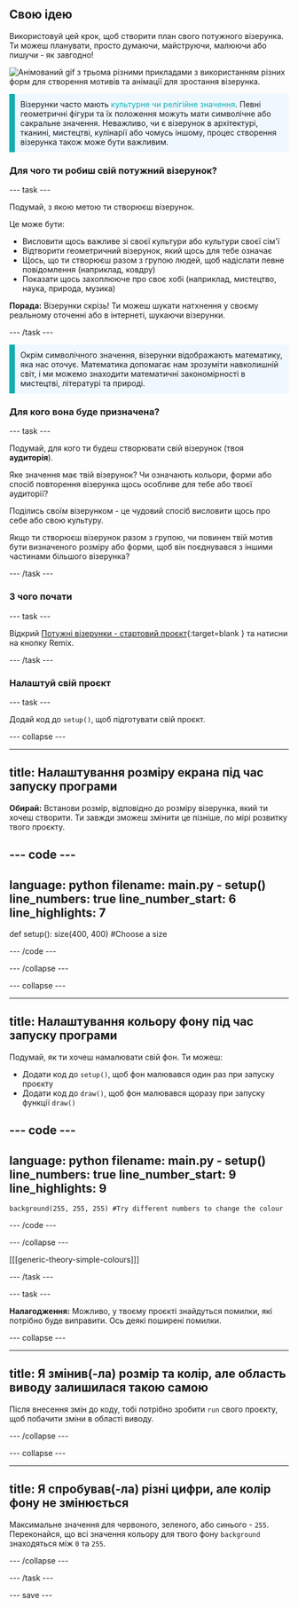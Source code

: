 ## Свою ідею

Використовуй цей крок, щоб створити план свого потужного візерунка. Ти можеш планувати, просто думаючи, майструючи, малюючи або пишучи - як завгодно!

![Анімований gif з трьома різними прикладами з використанням різних форм для створення мотивів та анімації для зростання візерунка.](images/ideas-1.gif)

<p style="border-left: solid; border-width:10px; border-color: #0faeb0; background-color: aliceblue; padding: 10px;">Візерунки часто мають <span style="color: #0faeb0">культурне чи релігійне значення</span>. Певні геометричні фігури та їх положення можуть мати символічне або сакральне значення. Неважливо, чи є візерунок в архітектурі, тканині, мистецтві, кулінарії або чомусь іншому, процес створення візерунка також може бути важливим.</p>

### Для чого ти робиш свій потужний візерунок?

--- task ---

Подумай, з якою метою ти створюєш візерунок.

Це може бути:
- Висловити щось важливе зі своєї культури або культури своєї сім'ї
- Відтворити геометричний візерунок, який щось для тебе означає
- Щось, що ти створюєш разом з групою людей, щоб надіслати певне повідомлення (наприклад, ковдру)
- Показати щось захоплююче про своє хобі (наприклад, мистецтво, наука, природа, музика)

**Порада:** Візерунки скрізь! Ти можеш шукати натхнення у своєму реальному оточенні або в інтернеті, шукаючи візерунки.

--- /task ---

<p style="border-left: solid; border-width:10px; border-color: #0faeb0; background-color: aliceblue; padding: 10px;">Окрім символічного значення, візерунки відображають математику, яка нас оточує. Математика допомагає нам зрозуміти навколишній світ, і ми можемо знаходити математичні закономірності в мистецтві, літературі та природі. </p>

### Для кого вона буде призначена?

--- task ---

Подумай, для кого ти будеш створювати свій візерунок (твоя **аудиторія**).

Яке значення має твій візерунок? Чи означають кольори, форми або спосіб повторення візерунка щось особливе для тебе або твоєї аудиторії?

Поділись своїм візерунком - це чудовий спосіб висловити щось про себе або свою культуру.

Якщо ти створюєш візерунок разом з групою, чи повинен твій мотив бути визначеного розміру або форми, щоб він поєднувався з іншими частинами більшого візерунка?

--- /task ---

### З чого почати

--- task ---

Відкрий [Потужні візерунки - стартовий проєкт](https://trinket.io/python/5d9a168d73){:target=blank } та натисни на кнопку Remix.

--- /task ---

### Налаштуй свій проєкт

--- task ---

Додай код до `setup()`, щоб підготувати свій проєкт.

--- collapse ---

---
title: Налаштування розміру екрана під час запуску програми
---

**Обирай:** Встанови розмір, відповідно до розміру візерунка, який ти хочеш створити. Ти завжди зможеш змінити це пізніше, по мірі розвитку твого проєкту.

--- code ---
---
language: python filename: main.py - setup() line_numbers: true line_number_start: 6
line_highlights: 7
---
def setup(): size(400, 400) #Choose a size

--- /code ---

--- /collapse ---

--- collapse ---

---
title: Налаштування кольору фону під час запуску програми
---

Подумай, як ти хочеш намалювати свій фон. Ти можеш:
+ Додати код до `setup()`, щоб фон малювався один раз при запуску проєкту
+ Додати код до `draw()`, щоб фон малювався щоразу при запуску функції `draw()`

--- code ---
---
language: python filename: main.py - setup() line_numbers: true line_number_start: 9
line_highlights: 9
---

    background(255, 255, 255) #Try different numbers to change the colour

--- /code ---

--- /collapse ---

[[[generic-theory-simple-colours]]]

--- /task ---

--- task ---

**Налагодження:** Можливо, у твоєму проєкті знайдуться помилки, які потрібно буде виправити. Ось деякі поширені помилки.

--- collapse ---

---
title: Я змінив(-ла) розмір та колір, але область виводу залишилася такою самою
---

Після внесення змін до коду, тобі потрібно зробити `run` свого проєкту, щоб побачити зміни в області виводу.

--- /collapse ---

--- collapse ---

---
title: Я спробував(-ла) різні цифри, але колір фону не змінюється
---

Максимальне значення для червоного, зеленого, або синього - `255`. Переконайся, що всі значення кольору для твого фону `background` знаходяться між `0` та `255`.

--- /collapse ---

--- /task ---


--- save ---
